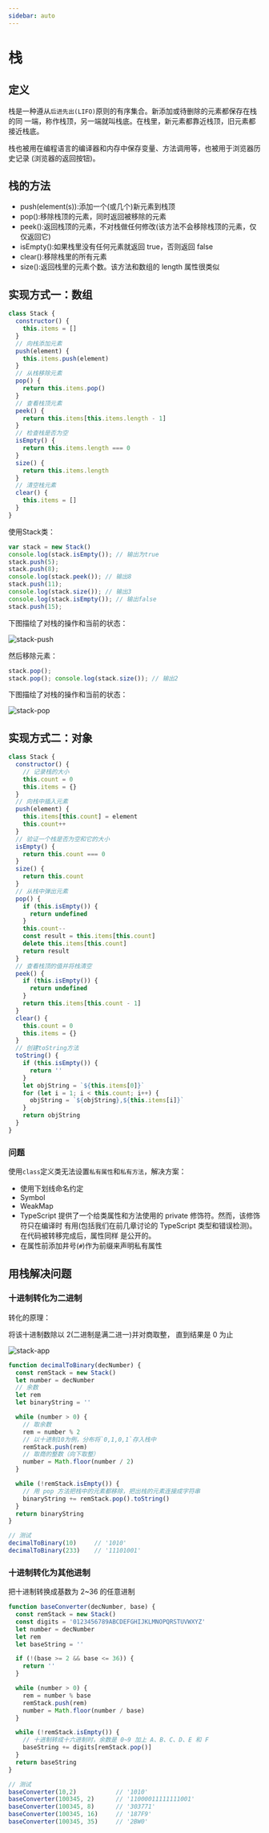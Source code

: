 ```yaml
---
sidebar: auto
---
```


# 栈

## 定义

栈是一种遵从`后进先出(LIFO)`原则的有序集合。新添加或待删除的元素都保存在栈的同
一端，称作栈顶，另一端就叫栈底。在栈里，新元素都靠近栈顶，旧元素都接近栈底。

栈也被用在编程语言的编译器和内存中保存变量、方法调用等，也被用于浏览器历史记录 (浏览器的返回按钮)。

## 栈的方法

- push(element(s)):添加一个(或几个)新元素到栈顶
- pop():移除栈顶的元素，同时返回被移除的元素
- peek():返回栈顶的元素，不对栈做任何修改(该方法不会移除栈顶的元素，仅仅返回它)
- isEmpty():如果栈里没有任何元素就返回 true，否则返回 false
- clear():移除栈里的所有元素
- size():返回栈里的元素个数。该方法和数组的 length 属性很类似

## 实现方式一：数组

```js
class Stack {
  constructor() {
    this.items = []
  }
  // 向栈添加元素
  push(element) {
    this.items.push(element)
  }
  // 从栈移除元素
  pop() {
    return this.items.pop()
  }
  // 查看栈顶元素
  peek() {
    return this.items[this.items.length - 1]
  }
  // 检查栈是否为空
  isEmpty() {
    return this.items.length === 0
  }
  size() {
    return this.items.length
  }
  // 清空栈元素
  clear() {
    this.items = []
  }
}
```

使用Stack类：

```js
var stack = new Stack()
console.log(stack.isEmpty()); // 输出为true
stack.push(5);
stack.push(8);
console.log(stack.peek()); // 输出8
stack.push(11);
console.log(stack.size()); // 输出3
console.log(stack.isEmpty()); // 输出false
stack.push(15);
```

下图描绘了对栈的操作和当前的状态：

![stack-push](./images/stack-push.png)

然后移除元素：

```js
stack.pop();
stack.pop(); console.log(stack.size()); // 输出2
```

下图描绘了对栈的操作和当前的状态：

![stack-pop](./images/stack-pop.png)

## 实现方式二：对象

```js
class Stack {
  constructor() {
    // 记录栈的大小
    this.count = 0
    this.items = {}
  }
  // 向栈中插入元素
  push(element) {
    this.items[this.count] = element
    this.count++
  }
  // 验证一个栈是否为空和它的大小
  isEmpty() {
    return this.count === 0
  }
  size() {
    return this.count
  }
  // 从栈中弹出元素
  pop() {
    if (this.isEmpty()) {
      return undefined
    }
    this.count--
    const result = this.items[this.count]
    delete this.items[this.count]
    return result
  }
  // 查看栈顶的值并将栈清空
  peek() {
    if (this.isEmpty()) {
      return undefined
    }
    return this.items[this.count - 1]
  }
  clear() {
    this.count = 0
    this.items = {}
  }
  // 创建toString方法
  toString() {
    if (this.isEmpty()) {
      return ''
    }
    let objString = `${this.items[0]}`
    for (let i = 1; i < this.count; i++) {
      objString = `${objString},${this.items[i]}`
    }
    return objString
  }
}
```

### 问题

使用`class`定义类无法设置`私有属性`和`私有方法`，解决方案：

- 使用下划线命名约定
- Symbol
- WeakMap
- TypeScript 提供了一个给类属性和方法使用的 private 修饰符。然而，该修饰符只在编译时 有用(包括我们在前几章讨论的 TypeScript 类型和错误检测)。在代码被转移完成后，属性同样 是公开的。
- 在属性前添加井号(`#`)作为前缀来声明私有属性

## 用栈解决问题

### 十进制转化为二进制

转化的原理：

将该十进制数除以 2(二进制是满二进一)并对商取整， 直到结果是 0 为止

![stack-app](./images/stack-app.png)

```js
function decimalToBinary(decNumber) {
  const remStack = new Stack()
  let number = decNumber
  // 余数
  let rem
  let binaryString = ''

  while (number > 0) {
    // 取余数
    rem = number % 2
    // 以十进制10为例，分布将`0,1,0,1`存入栈中
    remStack.push(rem)
    // 取商的整数（向下取整）
    number = Math.floor(number / 2)
  }

  while (!remStack.isEmpty()) {
    // 用 pop 方法把栈中的元素都移除，把出栈的元素连接成字符串
    binaryString += remStack.pop().toString()
  }
  return binaryString
}

// 测试
decimalToBinary(10)     // '1010'
decimalToBinary(233)    // '11101001'
```

### 十进制转化为其他进制

把十进制转换成基数为 2~36 的任意进制

```js
function baseConverter(decNumber, base) {
  const remStack = new Stack()
  const digits = '0123456789ABCDEFGHIJKLMNOPQRSTUVWXYZ'
  let number = decNumber
  let rem
  let baseString = ''

  if (!(base >= 2 && base <= 36)) {
    return ''
  }

  while (number > 0) {
    rem = number % base
    remStack.push(rem)
    number = Math.floor(number / base)
  }

  while (!remStack.isEmpty()) {
    // 十进制转成十六进制时，余数是 0~9 加上 A、B、C、D、E 和 F
    baseString += digits[remStack.pop()]
  }
  return baseString
}

// 测试
baseConverter(10,2)           // '1010'
baseConverter(100345, 2)      // '11000011111111001'
baseConverter(100345, 8)      // '303771'
baseConverter(100345, 16)     // '187F9'
baseConverter(100345, 35)     // '2BW0'
```
